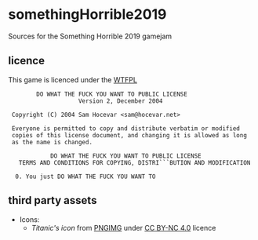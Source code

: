 # somethingHorrible2019
Sources for the Something Horrible 2019 gamejam

## licence
This game is licenced under the [WTFPL](http://www.wtfpl.net)

```
        DO WHAT THE FUCK YOU WANT TO PUBLIC LICENSE
                    Version 2, December 2004

 Copyright (C) 2004 Sam Hocevar <sam@hocevar.net>

 Everyone is permitted to copy and distribute verbatim or modified
 copies of this license document, and changing it is allowed as long
 as the name is changed.

            DO WHAT THE FUCK YOU WANT TO PUBLIC LICENSE
   TERMS AND CONDITIONS FOR COPYING, DISTRI```BUTION AND MODIFICATION

  0. You just DO WHAT THE FUCK YOU WANT TO
```

## third party assets
- Icons:
  - _Titanic's icon_ from [PNGIMG](pngimg.com) under [CC BY-NC 4.0](https://creativecommons.org/licenses/by-nc/4.0/) licence
